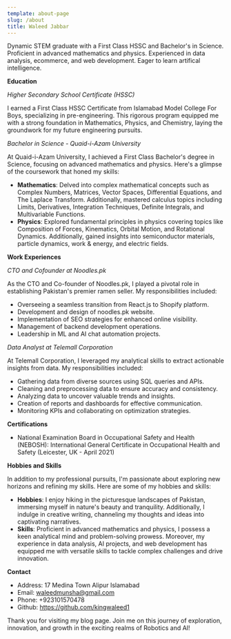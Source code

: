 ```yaml
---
template: about-page
slug: /about
title: Waleed Jabbar
---
```

Dynamic STEM graduate with a First Class HSSC and Bachelor's in Science. Proficient in advanced mathematics and physics. Experienced in data analysis, ecommerce, and web development. Eager to learn artifical intelligence.

**Education**

*Higher Secondary School Certificate (HSSC)*

I earned a First Class HSSC Certificate from Islamabad Model College For Boys, specializing in pre-engineering. This rigorous program equipped me with a strong foundation in Mathematics, Physics, and Chemistry, laying the groundwork for my future engineering pursuits.

*Bachelor in Science - Quaid-i-Azam University*

At Quaid-i-Azam University, I achieved a First Class Bachelor's degree in Science, focusing on advanced mathematics and physics. Here's a glimpse of the coursework that honed my skills:

* **Mathematics**: Delved into complex mathematical concepts such as Complex Numbers, Matrices, Vector Spaces, Differential Equations, and The Laplace Transform. Additionally, mastered calculus topics including Limits, Derivatives, Integration Techniques, Definite Integrals, and Multivariable Functions.
* **Physics**: Explored fundamental principles in physics covering topics like Composition of Forces, Kinematics, Orbital Motion, and Rotational Dynamics. Additionally, gained insights into semiconductor materials, particle dynamics, work & energy, and electric fields.

**Work Experiences**

*CTO and Cofounder at Noodles.pk*

As the CTO and Co-founder of Noodles.pk, I played a pivotal role in establishing Pakistan's premier ramen seller. My responsibilities included:

* Overseeing a seamless transition from React.js to Shopify platform.
* Development and design of noodles.pk website.
* Implementation of SEO strategies for enhanced online visibility.
* Management of backend development operations.
* Leadership in ML and AI chat automation projects.

*Data Analyst at Telemall Corporation*

At Telemall Corporation, I leveraged my analytical skills to extract actionable insights from data. My responsibilities included:

* Gathering data from diverse sources using SQL queries and APIs.
* Cleaning and preprocessing data to ensure accuracy and consistency.
* Analyzing data to uncover valuable trends and insights.
* Creation of reports and dashboards for effective communication.
* Monitoring KPIs and collaborating on optimization strategies.

**Certifications**

* National Examination Board in Occupational Safety and Health (NEBOSH): International General Certificate in Occupational Health and Safety (Leicester, UK - April 2021)

**Hobbies and Skills**

In addition to my professional pursuits, I'm passionate about exploring new horizons and refining my skills. Here are some of my hobbies and skills:

* **Hobbies**: I enjoy hiking in the picturesque landscapes of Pakistan, immersing myself in nature's beauty and tranquility. Additionally, I indulge in creative writing, channeling my thoughts and ideas into captivating narratives.
* **Skills**: Proficient in advanced mathematics and physics, I possess a keen analytical mind and problem-solving prowess. Moreover, my experience in data analysis, AI projects, and web development has equipped me with versatile skills to tackle complex challenges and drive innovation.

**Contact**

* Address: 17 Medina Town Alipur Islamabad
* Email: [waleedmunsha@gmail.com](<>)
* Phone: +923101570478
* Github: <https://github.com/kingwaleed1>

Thank you for visiting my blog page. Join me on this journey of exploration, innovation, and growth in the exciting realms of Robotics and AI!

<!--EndFragment-->